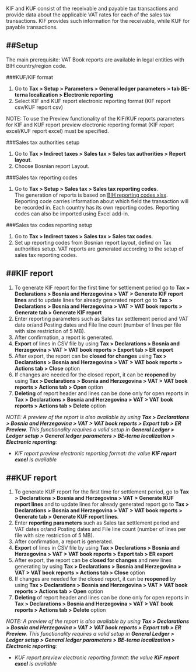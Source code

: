 KIF and KUF consist of the receivable and payable tax transactions and provide data about the applicable VAT rates for each of the sales tax transactions. KIF provides such information for the receivable, while KUF for payable transactions.


##**Setup**
----

The main prerequisite: VAT Book reports are available in legal entities with BIH country/region code.

###KUF/KIF format
1. Go to **Tax > Setup > Parameters > General ledger parameters > tab BE-terna localization > Electronic reporting**
2. Select KIF and KUF report electronic reporting format (KIF report csv/KUF report csv)

NOTE: To use the Preview functionality of the KIF/KUF reports parameters for KIF and KUF report preview electronic reporting format (KIF report excel/KUF report excel) must be specified.

###Sales tax authorities setup

1. Go to **Tax > Indirect taxes > Sales tax > Sales tax authorities > Report layout**. 
2. Choose Bosnian report Layout.

###Sales tax reporting codes
1. Go to **Tax > Setup > Sales tax > Sales tax reporting codes**.<br>
The generation of reports is based on [BIH reporting codes.xlsx](/.attachments/BIH%20reporting%20codes-5b92fc74-998a-44f6-8b00-f8f4920cb862.xlsx). Reporting code carries information about which field the transaction will be recorded in. Each country has its own reporting codes. Reporting codes can also be imported using Excel add-in.

###Sales tax codes reporting setup
1. Go to **Tax > Indirect taxes > Sales tax > Sales tax codes**.
2. Set up reporting codes from Bosnian report layout, defind on Tax authorities setup. VAT reports are generated according to the setup of sales tax reporting codes.


##**KIF report**
----
1. To generate KIF report for the first time for settlement period go to **Tax > Declarations > Bosnia and Herzegovina > VAT > Generate KIF report lines** and to update lines for already generated report go to **Tax > Declarations > Bosnia and Herzegovina > VAT > VAT book reports > Generate tab > Generate KIF report**
2. Enter reporting parameters such as Sales tax settlement period and VAT date or/and Posting dates and File line count (number of lines per file with size restriction of 5 MB).
3. After confirmation, a report is generated.
4. **Export** of lines in CSV file by using **Tax > Declarations > Bosnia and Herzegovina > VAT > VAT book reports > Export tab > ER export**
5. After export, the report can be **closed for changes** using **Tax > Declarations > Bosnia and Herzegovina > VAT > VAT book reports > Actions tab > Close** option
6. If changes are needed for the closed report, it can be **reopened** by using **Tax > Declarations > Bosnia and Herzegovina > VAT > VAT book reports > Actions tab > Open** option
7.	**Deleting** of report header and lines can be done only for open reports in **Tax > Declarations > Bosnia and Herzegovina > VAT > VAT book reports > Actions tab > Delete** option

_NOTE: A preview of the report is also available by using **Tax > Declarations > Bosnia and Herzegovina > VAT > VAT book reports > Export tab > ER Preview**. This functionality requires a valid setup in **General Ledger > Ledger setup > General ledger parameters > BE-terna localization > Electronic reporting**:_
- _KIF report preview electronic reporting format: the value **KIF report excel** is available_

##**KUF report**
----
1. To generate KUF report for the first time for settlement period, go to  **Tax > Declarations > Bosnia and Herzegovina > VAT > Generate KUF report lines** and to update lines for already generated report go to **Tax > Declarations > Bosnia and Herzegovina > VAT > VAT book reports > Generate tab > Generate KUF report lines**.
2.	Enter **reporting parameters** such as Sales tax settlement period and VAT dates or/and Posting dates and File line count (number of lines per file with size restriction of 5 MB).
3.	After confirmation, a report is generated.
4.	**Export** of lines in CSV file by using **Tax > Declarations > Bosnia and Herzegovina > VAT > VAT book reports > Export tab > ER export**
5.	After export, the report can be **closed for changes** and new lines generating by using **Tax > Declarations > Bosnia and Herzegovina > VAT > VAT book reports > Actions tab > Close** option
6.	If changes are needed for the closed report, it can be **reopened** by using **Tax > Declarations > Bosnia and Herzegovina > VAT > VAT book reports > Actions tab > Open** option
7.	**Deleting** of report header and lines can be done only for open reports in **Tax > Declarations > Bosnia and Herzegovina > VAT > VAT book reports > Actions tab > Delete** option

_NOTE: A preview of the report is also available by using **Tax > Declarations > Bosnia and Herzegovina > VAT > VAT book reports > Export tab > ER Preview**. This functionality requires a valid setup in **General Ledger > Ledger setup > General ledger parameters > BE-terna localization > Electronic reporting**:_
- _KUF report preview electronic reporting format: the value **KIF report excel** is available_


